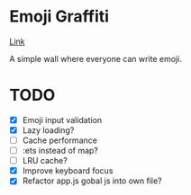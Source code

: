 # Emoji Graffiti

[Link](https://emoji.praguevara.dev)

A simple wall where everyone can write emoji.

# TODO
- [x] Emoji input validation
- [x] Lazy loading?
- [ ] Cache performance
- [ ] :ets instead of map?
- [ ] LRU cache?
- [x] Improve keyboard focus
- [x] Refactor app.js gobal js into own file?
